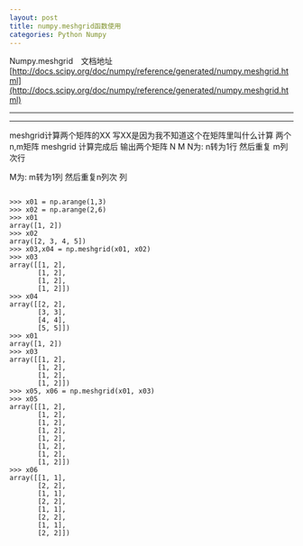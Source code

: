 ```yaml
---
layout: post
title: numpy.meshgrid函数使用
categories: Python Numpy
---
```


Numpy.meshgrid　文档地址　[http://docs.scipy.org/doc/numpy/reference/generated/numpy.meshgrid.html](http://docs.scipy.org/doc/numpy/reference/generated/numpy.meshgrid.html) 

---


---

meshgrid计算两个矩阵的XX 写XX是因为我不知道这个在矩阵里叫什么计算
两个n,m矩阵 meshgrid 计算完成后 输出两个矩阵 N M
N为:
n转为1行 然后重复 m列次行

M为:
m转为1列 然后重复n列次 列
<pre>
<code>
>>> x01 = np.arange(1,3)
>>> x02 = np.arange(2,6)
>>> x01
array([1, 2])
>>> x02
array([2, 3, 4, 5])
>>> x03,x04 = np.meshgrid(x01, x02)
>>> x03
array([[1, 2],
       [1, 2],
       [1, 2],
       [1, 2]])
>>> x04
array([[2, 2],
       [3, 3],
       [4, 4],
       [5, 5]])
>>> x01
array([1, 2])
>>> x03
array([[1, 2],
       [1, 2],
       [1, 2],
       [1, 2]])
>>> x05, x06 = np.meshgrid(x01, x03)
>>> x05
array([[1, 2],
       [1, 2],
       [1, 2],
       [1, 2],
       [1, 2],
       [1, 2],
       [1, 2],
       [1, 2]])
>>> x06
array([[1, 1],
       [2, 2],
       [1, 1],
       [2, 2],
       [1, 1],
       [2, 2],
       [1, 1],
       [2, 2]])
</code>
</pre>



